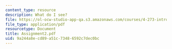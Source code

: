 ```yaml
---
content_type: resource
description: What do I see?
file: https://ol-ocw-studio-app-qa.s3.amazonaws.com/courses/4-273-introduction-to-design-inquiry-fall-2001/9a244a8ecd89a51c73486592c7dec0bc_Assignment2.pdf
file_type: application/pdf
resourcetype: Document
title: Assignment2.pdf
uid: 9a244a8e-cd89-a51c-7348-6592c7dec0bc
---
```

